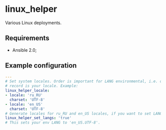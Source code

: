 linux_helper
=============

Various Linux deployments.

Requirements
---------------

* Ansible 2.0;

Example configuration
-----------------------

```yaml
---
# Set system locales. Order is important for LANG environmental, i.e. only last
# record is your locale. Example:
linux_helper_locale:
- locale: 'ru_RU'
  charset: 'UTF-8'
- locale: 'en_US'
  charset: 'UTF-8'
# Generate locales for ru_RU and en_US locales, if you want to set LANG env:
linux_helper_set_langs: 'true'
# This sets your env LANG to 'en_US.UTF-8'.
```
